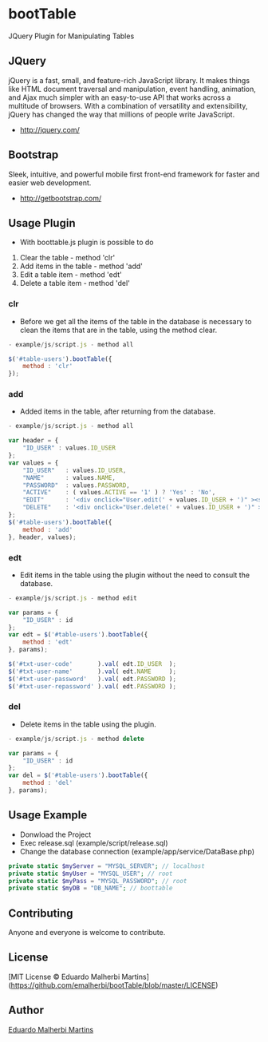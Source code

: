 bootTable
=========

JQuery Plugin for Manipulating Tables

## JQuery
jQuery is a fast, small, and feature-rich JavaScript library. It makes things like HTML document traversal and manipulation, event handling, animation, and Ajax much simpler with an easy-to-use API that works across a multitude of browsers. With a combination of versatility and extensibility, jQuery has changed the way that millions of people write JavaScript.

- http://jquery.com/

## Bootstrap
Sleek, intuitive, and powerful mobile first front-end framework for faster and easier web development.

- http://getbootstrap.com/

## Usage Plugin 

- With boottable.js plugin is possible to do

1. Clear the table - method 'clr'
2. Add items in the table - method 'add'
3. Edit a table item - method 'edt'
4. Delete a table item - method 'del'

### clr

- Before we get all the items of the table in the database is necessary to clean the items that are in the table, using the method clear.

```javascript
- example/js/script.js - method all

$('#table-users').bootTable({
	method : 'clr'
});	
```

### add

- Added items in the table, after returning from the database. 

```javascript
- example/js/script.js - method all

var header = { 
	"ID_USER" : values.ID_USER
};
var values = {
	"ID_USER" 	: values.ID_USER, 
	"NAME" 		: values.NAME,
	"PASSWORD" 	: values.PASSWORD,
	"ACTIVE" 	: ( values.ACTIVE == '1' ) ? 'Yes' : 'No',
	"EDIT" 		: '<div onclick="User.edit(' + values.ID_USER + ')" ><span class="glyphicon glyphicon-pencil"></span></div>',
	"DELETE" 	: '<div onclick="User.delete(' + values.ID_USER + ')" ><span class="glyphicon glyphicon-trash"></span></div>'
};
$('#table-users').bootTable({
	method : 'add'
}, header, values);		
```

### edt

- Edit items in the table using the plugin without the need to consult the database.

```javascript
- example/js/script.js - method edit

var params = { 
	"ID_USER" : id
};
var edt = $('#table-users').bootTable({
	method : 'edt'
}, params);	

$('#txt-user-code'		 ).val( edt.ID_USER  );
$('#txt-user-name'		 ).val( edt.NAME 	 );
$('#txt-user-password'	 ).val( edt.PASSWORD );
$('#txt-user-repassword' ).val( edt.PASSWORD );	
```

### del

- Delete items in the table using the plugin.

```javascript
- example/js/script.js - method delete

var params = { 
	"ID_USER" : id
};
var del = $('#table-users').bootTable({
	method : 'del'
}, params);	
```

## Usage Example 

- Donwload the Project 
- Exec release.sql (example/script/release.sql)  
- Change the database connection (example/app/service/DataBase.php) 

```php
private static $myServer = "MYSQL_SERVER"; // localhost
private static $myUser = "MYSQL_USER"; // root
private static $myPass = "MYSQL_PASSWORD"; // root
private static $myDB = "DB_NAME"; // boottable 
```

## Contributing

Anyone and everyone is welcome to contribute.

## License

[MIT License © Eduardo Malherbi Martins] (https://github.com/emalherbi/bootTable/blob/master/LICENSE)

## Author

[Eduardo Malherbi Martins](http://emalherbi.com)

